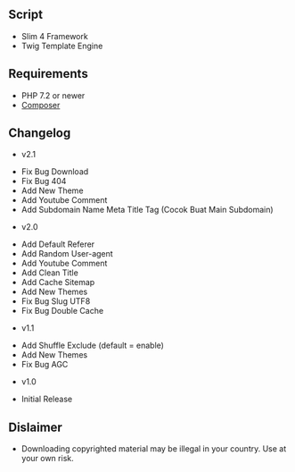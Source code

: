 ## Script
* Slim 4 Framework
* Twig Template Engine

## Requirements
* PHP 7.2 or newer
* [Composer](https://getcomposer.org)

## Changelog
* v2.1
- Fix Bug Download
- Fix Bug 404
- Add New Theme
- Add Youtube Comment
- Add Subdomain Name Meta Title Tag (Cocok Buat Main Subdomain)

* v2.0
- Add Default Referer
- Add Random User-agent
- Add Youtube Comment
- Add Clean Title
- Add Cache Sitemap
- Add New Themes
- Fix Bug Slug UTF8
- Fix Bug Double Cache

* v1.1
- Add Shuffle Exclude (default = enable)
- Add New Themes
- Fix Bug AGC

* v1.0
- Initial Release

## Dislaimer
* Downloading copyrighted material may be illegal in your country. Use at your own risk.